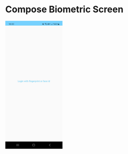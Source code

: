 # Compose Biometric Screen

<img src="https://github.com/adempolat/Biometric_Authenticator/blob/master/app/src/main/res/drawable/biometric_first.jpeg" padding="5" height="400"/>  
